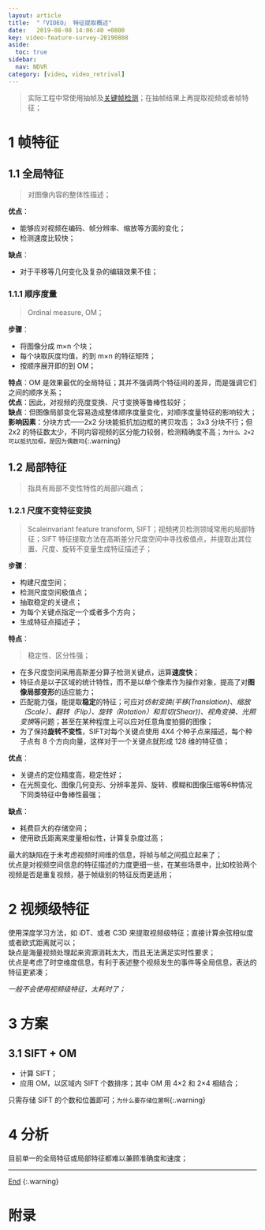 ```yaml
---
layout: article
title:  "「VIDEO」 特征提取概述"
date:   2019-08-08 14:06:40 +0800
key: video-feature-survey-20190808
aside:
  toc: true
sidebar:
  nav: NDVR
category: [video, video_retrival]
---
```

<span id='head'></span>  
>实际工程中常使用抽帧及[关键帧检测](/video/key_frame/2019/08/08/survey.html)；在抽帧结果上再提取视频或者帧特征；   

<!--more-->  


# 1 帧特征

## 1.1 全局特征
>对图像内容的整体性描述；      

**优点**：   
- 能够应对视频在编码、帧分辨率、缩放等方面的变化；    
- 检测速度比较快；     

**缺点**：    
- 对于平移等几何变化及复杂的编辑效果不佳；    

### 1.1.1 顺序度量
>Ordinal measure, OM；   

**步骤**：   
- 将图像分成 m×n 个块；   
- 每个块取灰度均值，的到 m×n 的特征矩阵；    
- 按顺序展开即的到 OM；     

**特点**：OM 是效果最优的全局特征；其并不强调两个特征间的差异，而是强调它们之间的顺序关系；   
**优点**：因此，对视频的亮度变换、尺寸变换等鲁棒性较好；    
**缺点**：但图像局部变化容易造成整体顺序度量变化，对顺序度量特征的影响较大；      
**影响因素**：分块方式——2x2 分块能抵抗加边框的拷贝攻击； 3x3 分块不行；但 2x2 的特征数太少，不同内容视频的区分能力较弱，检测精确度不高；`为什么 2×2 可以抵抗加框，是因为偶数吗`{:.warning}     


## 1.2 局部特征
>指具有局部不变性特性的局部兴趣点；       

### 1.2.1 尺度不变特征变换
>Scaleinvariant feature transform, SIFT；视频拷贝检测领域常用的局部特征；SIFT 特征提取方法在高斯差分尺度空间中寻找极值点，并提取出其位置、尺度、旋转不变量生成特征描述子；        

**步骤**：
- 构建尺度空间；    
- 检测尺度空间极值点；     
- 抽取稳定的关键点；     
- 为每个关键点指定一个或者多个方向；     
- 生成特征点描述子；    

**特点**：    
>稳定性、区分性强；    

- 在多尺度空间采用高斯差分算子检测关键点，运算**速度快**；       
- 特征点是以子区域的统计特性，而不是以单个像素作为操作对象，提高了对**图像局部变形**的适应能力；    
- 匹配能力强，能提取**稳定**的特征；可应对*仿射变换(平移(Translation)、缩放（Scale）、翻转（Flip）、旋转（Rotation）和剪切(Shear))、视角变换、光照变换*等问题；甚至在某种程度上可以应对任意角度拍摄的图像；     
- 为了保持**旋转不变性**，SIFT对每个关键点使用 4X4 个种子点来描述，每个种子点有 8 个方向向量，这样对于一个关键点就形成 128 维的特征值；     

**优点**：    
- 关键点的定位精度高，稳定性好；    
- 在光照变化、图像几何变形、分辨率差异、旋转、模糊和图像压缩等6种情况下同类特征中鲁棒性最强；    

**缺点**：   
- 耗费巨大的存储空间；    
- 使用欧氏距离来度量相似性，计算复杂度过高；   

最大的缺陷在于未考虑视频时间维的信息，将帧与帧之间孤立起来了；     
优点是对视频空间信息的特征描述的力度更细一些，在某些场景中，比如校验两个视频是否是重复视频，基于帧级别的特征反而更适用；    

# 2 视频级特征
使用深度学习方法，如 iDT、或者 C3D 来提取视频级特征；直接计算余弦相似度或者欧式距离就可以；      
缺点是海量视频处理起来资源消耗太大，而且无法满足实时性要求；      
优点是考虑了时空维度信息，有利于表述整个视频发生的事件等全局信息，表达的特征更紧凑；    


*一般不会使用视频级特征，太耗时了；*      


# 3 方案
## 3.1 SIFT + OM
- 计算 SIFT；    
- 应用 OM，以区域内 SIFT 个数排序；其中 OM 用 4×2 和 2×4 相结合；   

只需存储 SIFT 的个数和位置即可；`为什么要存储位置啊`{:.warning}    


# 4 分析
目前单一的全局特征或局部特征都难以兼顾准确度和速度；         

-------------------  
[End](#head)
{:.warning}  


# 附录
